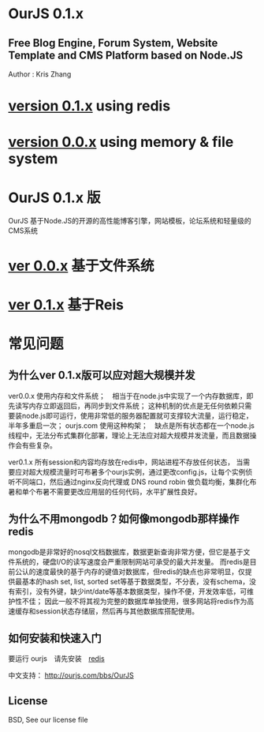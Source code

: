 OurJS 0.1.x
====

Free Blog Engine, Forum System, Website Template and CMS Platform based on Node.JS
----

Author : Kris Zhang

# [version 0.1.x](https://github.com/newghost/ourjs/tree/0.1.x) using redis
# [version 0.0.x](https://github.com/newghost/ourjs/tree/0.0.x) using memory & file system



OurJS 0.1.x 版
====

OurJS 基于Node.JS的开源的高性能博客引擎，网站模板，论坛系统和轻量级的CMS系统



# [ver 0.0.x](https://github.com/newghost/ourjs/tree/0.0.x) 基于文件系统
# [ver 0.1.x](https://github.com/newghost/ourjs/tree/0.1.x) 基于Reis


常见问题
====


为什么ver 0.1.x版可以应对超大规模并发
----

ver0.0.x 使用内存和文件系统；　相当于在node.js中实现了一个内存数据库，即先读写内存立即返回后，再同步到文件系统； 这种机制的优点是无任何依赖只需要装node.js即可运行，使用非常低的服务器配置就可支撑较大流量，运行稳定，半年多重启一次； ourjs.com 使用这种构架；　缺点是所有状态都在一个node.js线程中，无法分布式集群化部署，理论上无法应对超大规模并发流量，而且数据操作会有些复杂。

ver0.1.x 所有session和内容均存放在redis中，网站进程不存放任何状态， 当需要应对超大规模流量时可布暑多个ourjs实例，通过更改config.js，让每个实例侦听不同端口，然后通过nginx反向代理或 DNS round robin 做负载均衡，集群化布暑和单个布暑不需要更改应用层的任何代码，水平扩展性良好。


为什么不用mongodb？如何像mongodb那样操作redis
----

mongodb是非常好的nosql文档数据库，数据更新查询非常方便，但它是基于文件系统的，硬盘I/O的读写速度会严重限制网站可承受的最大并发量。
而redis是目前公认的速度最快的基于内存的键值对数据库，但redis的缺点也非常明显，仅提供最基本的hash set, list, sorted set等基于数据类型，不分表，没有schema，没有索引，没有外键，缺少int/date等基本数据类型，操作不便，开发效率低，可维护性不佳； 因此一般不将其视为完整的数据库单独使用，很多网站将redis作为高速缓存和session状态存储层，然后再与其他数据库搭配使用。 




如何安装和快速入门
----

要运行 ourjs　请先安装　[redis](http://redis.io)

中文支持： http://ourjs.com/bbs/OurJS




















License
----

BSD, See our license file